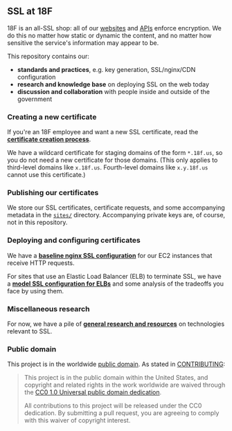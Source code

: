 ## SSL at 18F

18F is an all-SSL shop: all of our [websites](https://18f.gsa.gov/) and [APIs](https://github.com/18F/api-standards#always-use-https) enforce encryption. We do this no matter how static or dynamic the content, and no matter how sensitive the service's information may appear to be.

This repository contains our:

* **standards and practices**, e.g. key generation, SSL/nginx/CDN configuration
* **research and knowledge base** on deploying SSL on the web today
* **discussion and collaboration** with people inside and outside of the government

### Creating a new certificate

If you're an 18F employee and want a new SSL certificate, read the **[certificate creation process](https://github.com/18F/ssl-standards/blob/master/certificates/creating.md)**.

We have a wildcard certificate for staging domains of the form `*.18f.us`, so you do not need a new certificate for those domains. (This only applies to third-level domains like `x.18f.us`. Fourth-level domains like `x.y.18f.us` cannot use this certificate.)

### Publishing our certificates

We store our SSL certificates, certificate requests, and some accompanying metadata in the [`sites/`](sites) directory. Accompanying private keys are, of course, not in this repository.

### Deploying and configuring certificates

We have a **[baseline nginx SSL configuration](configuration/nginx)** for our EC2 instances that receive HTTP requests.

For sites that use an Elastic Load Balancer (ELB) to terminate SSL, we have a **[model SSL configuration for ELBs](configuration/elb.md)** and some analysis of the tradeoffs you face by using them.

### Miscellaneous research

For now, we have a pile of **[general research and resources](resources.md)** on technologies relevant to SSL.

### Public domain

This project is in the worldwide [public domain](LICENSE.md). As stated in [CONTRIBUTING](CONTRIBUTING.md):

> This project is in the public domain within the United States, and copyright and related rights in the work worldwide are waived through the [CC0 1.0 Universal public domain dedication](https://creativecommons.org/publicdomain/zero/1.0/).
>
> All contributions to this project will be released under the CC0 dedication. By submitting a pull request, you are agreeing to comply with this waiver of copyright interest.
